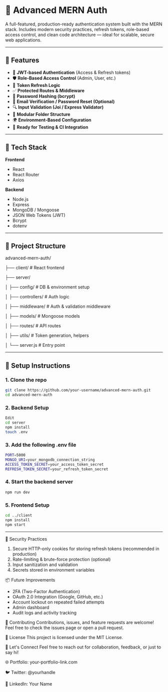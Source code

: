 # 🔐 Advanced MERN Auth

A full-featured, production-ready authentication system built with the MERN stack. Includes modern security practices, refresh tokens, role-based access control, and clean code architecture — ideal for scalable, secure web applications.

---

## 🚀 Features

- 🔑 **JWT-based Authentication** (Access & Refresh tokens)  
- 🛡️ **Role-Based Access Control** (Admin, User, etc.)  
- 🔄 **Token Refresh Logic**  
- ✅ **Protected Routes & Middleware**  
- 🔐 **Password Hashing (bcrypt)**  
- 📧 **Email Verification / Password Reset (Optional)**  
- 🔍 **Input Validation (Joi / Express Validator)**  
- 🧱 **Modular Folder Structure**  
- 🌍 **Environment-Based Configuration**  
- 🧪 **Ready for Testing & CI Integration**

---

## 🧰 Tech Stack

**Frontend**  
- React  
- React Router  
- Axios  

**Backend**  
- Node.js  
- Express  
- MongoDB / Mongoose  
- JSON Web Tokens (JWT)  
- Bcrypt  
- dotenv  

---

## 📁 Project Structure

advanced-mern-auth/

├── client/ # React frontend

├── server/

│ ├── config/ # DB & environment setup

│ ├── controllers/ # Auth logic

│ ├── middleware/ # Auth & validation middleware

│ ├── models/ # Mongoose models

│ ├── routes/ # API routes

│ ├── utils/ # Token generation, helpers

│ └── server.js # Entry point


---

## 🔧 Setup Instructions

### 1. Clone the repo
```bash
git clone https://github.com/your-username/advanced-mern-auth.git
cd advanced-mern-auth
```

### 2. Backend Setup
```bash
Edit
cd server
npm install
touch .env
```

### 3.  Add the following .env file
```bash
PORT=5000
MONGO_URI=your_mongodb_connection_string
ACCESS_TOKEN_SECRET=your_access_token_secret
REFRESH_TOKEN_SECRET=your_refresh_token_secret
```

### 4. Start the backend server
```bash
npm run dev
```

### 5. Frontend Setup
```bash
cd ../client
npm install
npm start
```

---

🔐 Security Practices
1. Secure HTTP-only cookies for storing refresh tokens (recommended in production)
2. Rate-limiting & brute-force protection (optional)
3. Input sanitization and validation
4. Secrets stored in environment variables

📦 Future Improvements
<ul>
  <li>2FA (Two-Factor Authentication)</li>
  <li>OAuth 2.0 Integration (Google, GitHub, etc.)</li>
  <li>Account lockout on repeated failed attempts</li>
  <li>Admin dashboard</li>
  <li>Audit logs and activity tracking</li>
</ul>

🙌 Contributing
Contributions, issues, and feature requests are welcome!
Feel free to check the issues page or open a pull request.

📜 License
This project is licensed under the MIT License.

💬 Let's Connect
Feel free to reach out for collaboration, feedback, or just to say hi!

🌐 Portfolio: your-portfolio-link.com

🐦 Twitter: @yourhandle

💼 LinkedIn: Your Name



